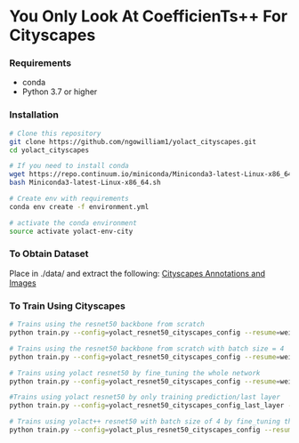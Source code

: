 # You Only Look At CoefficienTs++ For Cityscapes


### Requirements

- conda
- Python 3.7 or higher

### Installation

```bash
# Clone this repository
git clone https://github.com/ngowilliam1/yolact_cityscapes.git
cd yolact_cityscapes

# If you need to install conda
wget https://repo.continuum.io/miniconda/Miniconda3-latest-Linux-x86_64.sh
bash Miniconda3-latest-Linux-x86_64.sh

# Create env with requirements
conda env create -f environment.yml

# activate the conda environment
source activate yolact-env-city

```

### To Obtain Dataset
Place in ./data/ and extract the following: 
[Cityscapes Annotations and Images](https://drive.google.com/file/d/1YvRTX4aZCcuQYenPFbRFRkclpa7K2F3R/view?usp=sharing)

### To Train Using Cityscapes
```bash
# Trains using the resnet50 backbone from scratch
python train.py --config=yolact_resnet50_cityscapes_config --resume=weights/resnet50-19c8e357.pth

# Trains using the resnet50 backbone from scratch with batch size = 4
python train.py --config=yolact_resnet50_cityscapes_config --resume=weights/resnet50-19c8e357.pth --batch_size=4

# Trains using yolact resnet50 by fine_tuning the whole network
python train.py --config=yolact_resnet50_cityscapes_config --resume=weights/yolact_resnet50_54_800000.pth --start_iter=0 --transfer_learning_allowed=True

#Trains using yolact resnet50 by only training prediction/last layer
python train.py --config=yolact_resnet50_cityscapes_config_last_layer --resume=weights/yolact_resnet50_54_800000.pth --start_iter=0 --transfer_learning_allowed=True

# Trains using yolact++ resnet50 with batch size of 4 by fine_tuning the whole network
python train.py --config=yolact_plus_resnet50_cityscapes_config --resume=weights/yolact_plus_resnet50_54_800000.pth --start_iter=0 --transfer_learning_allowed=True
```